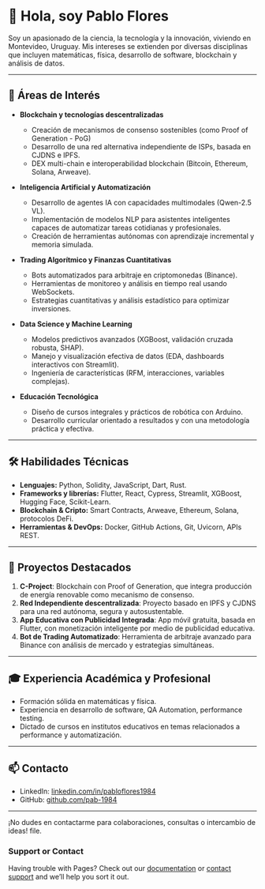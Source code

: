 # 👋 Hola, soy Pablo Flores

Soy un apasionado de la ciencia, la tecnología y la innovación, viviendo en Montevideo, Uruguay. Mis intereses se extienden por diversas disciplinas que incluyen matemáticas, física, desarrollo de software, blockchain y análisis de datos.

---

## 🚀 Áreas de Interés

- **Blockchain y tecnologías descentralizadas**
  - Creación de mecanismos de consenso sostenibles (como Proof of Generation - PoG)
  - Desarrollo de una red alternativa independiente de ISPs, basada en CJDNS e IPFS.
  - DEX multi-chain e interoperabilidad blockchain (Bitcoin, Ethereum, Solana, Arweave).

- **Inteligencia Artificial y Automatización**
  - Desarrollo de agentes IA con capacidades multimodales (Qwen-2.5 VL).
  - Implementación de modelos NLP para asistentes inteligentes capaces de automatizar tareas cotidianas y profesionales.
  - Creación de herramientas autónomas con aprendizaje incremental y memoria simulada.

- **Trading Algorítmico y Finanzas Cuantitativas**
  - Bots automatizados para arbitraje en criptomonedas (Binance).
  - Herramientas de monitoreo y análisis en tiempo real usando WebSockets.
  - Estrategias cuantitativas y análisis estadístico para optimizar inversiones.

- **Data Science y Machine Learning**
  - Modelos predictivos avanzados (XGBoost, validación cruzada robusta, SHAP).
  - Manejo y visualización efectiva de datos (EDA, dashboards interactivos con Streamlit).
  - Ingeniería de características (RFM, interacciones, variables complejas).

- **Educación Tecnológica**
  - Diseño de cursos integrales y prácticos de robótica con Arduino.
  - Desarrollo curricular orientado a resultados y con una metodología práctica y efectiva.

---

## 🛠 Habilidades Técnicas

- **Lenguajes:** Python, Solidity, JavaScript, Dart, Rust.
- **Frameworks y librerías:** Flutter, React, Cypress, Streamlit, XGBoost, Hugging Face, Scikit-Learn.
- **Blockchain & Cripto:** Smart Contracts, Arweave, Ethereum, Solana, protocolos DeFi.
- **Herramientas & DevOps:** Docker, GitHub Actions, Git, Uvicorn, APIs REST.

---

## 📌 Proyectos Destacados

1. **C-Project**: Blockchain con Proof of Generation, que integra producción de energía renovable como mecanismo de consenso.
2. **Red Independiente descentralizada**: Proyecto basado en IPFS y CJDNS para una red autónoma, segura y autosustentable.
3. **App Educativa con Publicidad Integrada**: App móvil gratuita, basada en Flutter, con monetización inteligente por medio de publicidad educativa.
4. **Bot de Trading Automatizado**: Herramienta de arbitraje avanzado para Binance con análisis de mercado y estrategias simultáneas.

---

## 🎓 Experiencia Académica y Profesional

- Formación sólida en matemáticas y física.
- Experiencia en desarrollo de software, QA Automation, performance testing.
- Dictado de cursos en institutos educativos en temas relacionados a performance y automatización.

---

## 📫 Contacto

- LinkedIn: [linkedin.com/in/pabloflores1984](https://linkedin.com/in/pabloflores1984)
- GitHub: [github.com/pab-1984](https://github.com/pab-1984)

---

¡No dudes en contactarme para colaboraciones, consultas o intercambio de ideas!
 file.

### Support or Contact

Having trouble with Pages? Check out our [documentation](https://docs.github.com/categories/github-pages-basics/) or [contact support](https://support.github.com/contact) and we’ll help you sort it out.

